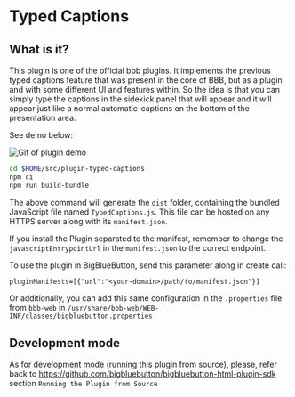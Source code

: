 # Typed Captions

## What is it?

This plugin is one of the official bbb plugins. It implements the previous typed captions feature that was present in the core of BBB, but as a plugin and with some different UI and features within. So the idea is that you can simply type the captions in the sidekick panel that will appear and it will appear just like a normal automatic-captions on the bottom of the presentation area.

See demo below:

![Gif of plugin demo](./public/assets/plugin_demo.gif)

```bash
cd $HOME/src/plugin-typed-captions
npm ci
npm run build-bundle
```

The above command will generate the `dist` folder, containing the bundled JavaScript file named `TypedCaptions.js`. This file can be hosted on any HTTPS server along with its `manifest.json`.

If you install the Plugin separated to the manifest, remember to change the `javascriptEntrypointUrl` in the `manifest.json` to the correct endpoint.

To use the plugin in BigBlueButton, send this parameter along in create call:

```
pluginManifests=[{"url":"<your-domain>/path/to/manifest.json"}]
```

Or additionally, you can add this same configuration in the `.properties` file from `bbb-web` in `/usr/share/bbb-web/WEB-INF/classes/bigbluebutton.properties`


## Development mode

As for development mode (running this plugin from source), please, refer back to https://github.com/bigbluebutton/bigbluebutton-html-plugin-sdk section `Running the Plugin from Source`
